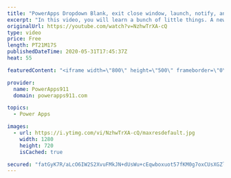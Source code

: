 ```yaml
---
title: "PowerApps Dropdown Blank, exit close window, launch, notify, and Self"
excerpt: "In this video, you will learn a bunch of little things. A new setting for having empty dropdowns, Exit logout, Launch into blank windows and the SAME window, Notify gets a timer, and Self for fun with controls.   For more Power Apps training check out https://training.PowerApps911.com"
originalUrl: https://youtube.com/watch?v=NzhwTrXA-cQ
type: video
price: Free
length: PT21M17S
publishedDateTime: 2020-05-31T17:45:37Z
heat: 55

featuredContent: "<iframe width=\"800\" height=\"500\" frameborder=\"0\" src=\"https://www.youtube.com/embed/NzhwTrXA-cQ\" allow=\"accelerometer; autoplay; encrypted-media; gyroscope; picture-in-picture\" allowfullscreen></iframe>"

provider:
  name: PowerApps911
  domain: powerapps911.com

topics:
  - Power Apps

images:
  - url: https://i.ytimg.com/vi/NzhwTrXA-cQ/maxresdefault.jpg
    width: 1280
    height: 720
    isCached: true

secured: "fatGyK7R/aLcO6IW2S2XvuFMkJN+dUsWu+cEqwboxuot57fKM0g7oxCUsXGZl++ARTSB8ww1inmAfVdBeiv0tP3nvkOhX4uf6PGNd1PnlRprZ0Vk6gFNj7VRjNUfcPViaMAckoce5gpWcJ/OgNxDpRnMGKebp7TgWLYLF3U9RixVMoFS3TPhf9qpTMfWXjlwnRreE0zpM7hxxPhXYrIHwmkBhC9nmHReeZNaXXu78JT9KGri9SVMZ2qT9sjmRxE738rG6PBgPRLtG6YAxfhcxMzvr7rsB2QEeAopW2dTwyq0EQaaa176+C304UGQBnXosB7DgbXTTswxM+3cQkLmPtrSgP29iX3rTKcw+SSAcmIiGoUcGJDM0WIXANOFrB/UcGqy0bL3sThbqOsIGUNU3Vy7Xd54u1XzH27RruetoKc=;YHDliiAaw5BS+bbvPjRj+Q=="
---
```


